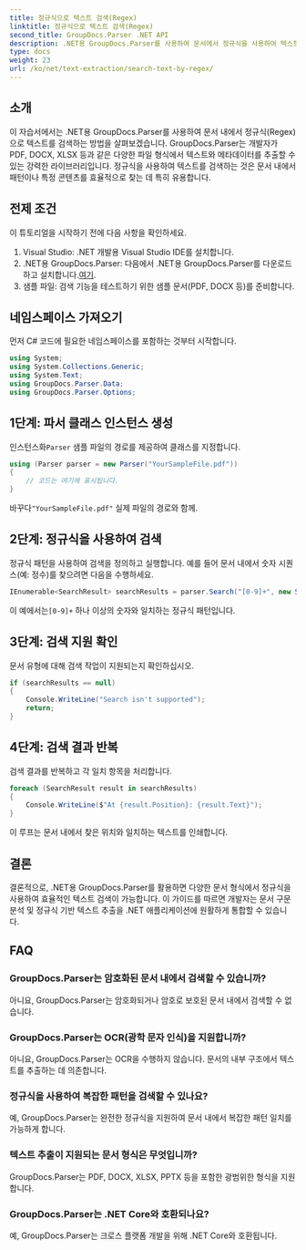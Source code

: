 ```yaml
---
title: 정규식으로 텍스트 검색(Regex)
linktitle: 정규식으로 텍스트 검색(Regex)
second_title: GroupDocs.Parser .NET API
description: .NET용 GroupDocs.Parser를 사용하여 문서에서 정규식을 사용하여 텍스트를 검색하는 방법을 알아보세요. 특정 콘텐츠를 손쉽게 추출하세요.
type: docs
weight: 23
url: /ko/net/text-extraction/search-text-by-regex/
---
```

## 소개
이 자습서에서는 .NET용 GroupDocs.Parser를 사용하여 문서 내에서 정규식(Regex)으로 텍스트를 검색하는 방법을 살펴보겠습니다. GroupDocs.Parser는 개발자가 PDF, DOCX, XLSX 등과 같은 다양한 파일 형식에서 텍스트와 메타데이터를 추출할 수 있는 강력한 라이브러리입니다. 정규식을 사용하여 텍스트를 검색하는 것은 문서 내에서 패턴이나 특정 콘텐츠를 효율적으로 찾는 데 특히 유용합니다.
## 전제 조건
이 튜토리얼을 시작하기 전에 다음 사항을 확인하세요.
1. Visual Studio: .NET 개발용 Visual Studio IDE를 설치합니다.
2.  .NET용 GroupDocs.Parser: 다음에서 .NET용 GroupDocs.Parser를 다운로드하고 설치합니다.[여기](https://releases.groupdocs.com/parser/net/).
3. 샘플 파일: 검색 기능을 테스트하기 위한 샘플 문서(PDF, DOCX 등)를 준비합니다.

## 네임스페이스 가져오기
먼저 C# 코드에 필요한 네임스페이스를 포함하는 것부터 시작합니다.
```csharp
using System;
using System.Collections.Generic;
using System.Text;
using GroupDocs.Parser.Data;
using GroupDocs.Parser.Options;
```
## 1단계: 파서 클래스 인스턴스 생성
 인스턴스화`Parser` 샘플 파일의 경로를 제공하여 클래스를 지정합니다.
```csharp
using (Parser parser = new Parser("YourSampleFile.pdf"))
{
    // 코드는 여기에 표시됩니다.
}
```
 바꾸다`"YourSampleFile.pdf"` 실제 파일의 경로와 함께.
## 2단계: 정규식을 사용하여 검색
정규식 패턴을 사용하여 검색을 정의하고 실행합니다. 예를 들어 문서 내에서 숫자 시퀀스(예: 정수)를 찾으려면 다음을 수행하세요.
```csharp
IEnumerable<SearchResult> searchResults = parser.Search("[0-9]+", new SearchOptions(true, false, true));
```
 이 예에서는`[0-9]+` 하나 이상의 숫자와 일치하는 정규식 패턴입니다.
## 3단계: 검색 지원 확인
문서 유형에 대해 검색 작업이 지원되는지 확인하십시오.
```csharp
if (searchResults == null)
{
    Console.WriteLine("Search isn't supported");
    return;
}
```
## 4단계: 검색 결과 반복
검색 결과를 반복하고 각 일치 항목을 처리합니다.
```csharp
foreach (SearchResult result in searchResults)
{
    Console.WriteLine($"At {result.Position}: {result.Text}");
}
```
이 루프는 문서 내에서 찾은 위치와 일치하는 텍스트를 인쇄합니다.

## 결론
결론적으로, .NET용 GroupDocs.Parser를 활용하면 다양한 문서 형식에서 정규식을 사용하여 효율적인 텍스트 검색이 가능합니다. 이 가이드를 따르면 개발자는 문서 구문 분석 및 정규식 기반 텍스트 추출을 .NET 애플리케이션에 원활하게 통합할 수 있습니다.

## FAQ
### GroupDocs.Parser는 암호화된 문서 내에서 검색할 수 있습니까?
아니요, GroupDocs.Parser는 암호화되거나 암호로 보호된 문서 내에서 검색할 수 없습니다.
### GroupDocs.Parser는 OCR(광학 문자 인식)을 지원합니까?
아니요, GroupDocs.Parser는 OCR을 수행하지 않습니다. 문서의 내부 구조에서 텍스트를 추출하는 데 의존합니다.
### 정규식을 사용하여 복잡한 패턴을 검색할 수 있나요?
예, GroupDocs.Parser는 완전한 정규식을 지원하여 문서 내에서 복잡한 패턴 일치를 가능하게 합니다.
### 텍스트 추출이 지원되는 문서 형식은 무엇입니까?
GroupDocs.Parser는 PDF, DOCX, XLSX, PPTX 등을 포함한 광범위한 형식을 지원합니다.
### GroupDocs.Parser는 .NET Core와 호환되나요?
예, GroupDocs.Parser는 크로스 플랫폼 개발을 위해 .NET Core와 호환됩니다.
